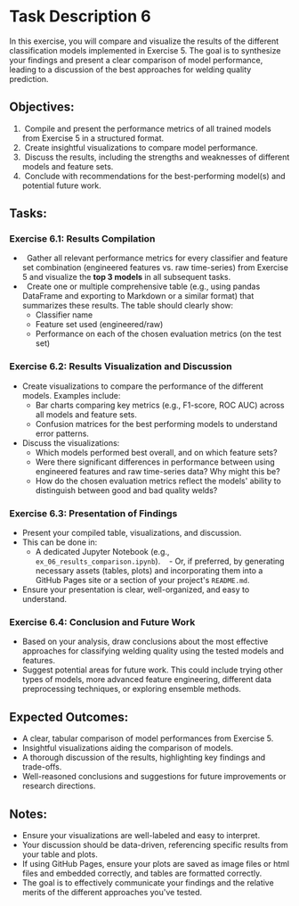 # Task Description 6
In this exercise, you will compare and visualize the results of the different classification models implemented in Exercise 5. The goal is to synthesize your findings and present a clear comparison of model performance, leading to a discussion of the best approaches for welding quality prediction.

 
## Objectives:
1.  Compile and present the performance metrics of all trained models from Exercise 5 in a structured format.
2.  Create insightful visualizations to compare model performance.
3.  Discuss the results, including the strengths and weaknesses of different models and feature sets.
4.  Conclude with recommendations for the best-performing model(s) and potential future work.

## Tasks:
### Exercise 6.1: Results Compilation
-   Gather all relevant performance metrics for every classifier and feature set combination (engineered features vs. raw time-series) from Exercise 5 and visualize the **top 3 models** in all subsequent tasks.
-   Create one or multiple comprehensive table (e.g., using pandas DataFrame and exporting to Markdown or a similar format) that summarizes these results. The table should clearly show:
    - Classifier name
    - Feature set used (engineered/raw)
    - Performance on each of the chosen evaluation metrics (on the test set)
  
### Exercise 6.2: Results Visualization and Discussion
- Create visualizations to compare the performance of the different models. Examples include:
    - Bar charts comparing key metrics (e.g., F1-score, ROC AUC) across all models and feature sets.
    - Confusion matrices for the best performing models to understand error patterns.
- Discuss the visualizations:
    - Which models performed best overall, and on which feature sets?
    - Were there significant differences in performance between using engineered features and raw time-series data? Why might this be?
    - How do the chosen evaluation metrics reflect the models' ability to distinguish between good and bad quality welds?

### Exercise 6.3: Presentation of Findings
- Present your compiled table, visualizations, and discussion.
- This can be done in:
    - A dedicated Jupyter Notebook (e.g., `ex_06_results_comparison.ipynb`).
    - Or, if preferred, by generating necessary assets (tables, plots) and incorporating them into a GitHub Pages site or a section of your project's `README.md`.
- Ensure your presentation is clear, well-organized, and easy to understand.

### Exercise 6.4: Conclusion and Future Work
- Based on your analysis, draw conclusions about the most effective approaches for classifying welding quality using the tested models and features.
- Suggest potential areas for future work. This could include trying other types of models, more advanced feature engineering, different data preprocessing techniques, or exploring ensemble methods.

## Expected Outcomes:
- A clear, tabular comparison of model performances from Exercise 5.
- Insightful visualizations aiding the comparison of models.
- A thorough discussion of the results, highlighting key findings and trade-offs.
- Well-reasoned conclusions and suggestions for future improvements or research directions.

## Notes:
- Ensure your visualizations are well-labeled and easy to interpret.
- Your discussion should be data-driven, referencing specific results from your table and plots.
- If using GitHub Pages, ensure your plots are saved as image files or html files and embedded correctly, and tables are formatted correctly.
- The goal is to effectively communicate your findings and the relative merits of the different approaches you've tested.